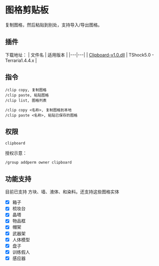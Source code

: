 # 图格剪贴板

复制图格，然后粘贴到别处，支持导入/导出图格。

## 插件

下载地址：
| 文件名  | 适用版本  |
|---|---|
| [Clipboard-v1.0.dll](./releases/download/v1.0/Clipboard-v1.0.dll)  | TShock5.0 - Terraria1.4.4.x  |


## 指令
```
/clip copy, 复制图格
/clip paste, 粘贴图格
/clip list, 图格列表

/clip copy <名称>, 复制图格到本地
/clip paste <名称>, 粘贴已保存的图格
```

## 权限
```
clipboard
```

授权示意：
```
/group addperm owner clipboard
```

## 功能支持
目前已支持 方块、墙、液体、和染料。还支持这些图格实体
- [x] 箱子
- [x] 梳妆台
- [x] 晶塔
- [x] 物品框
- [x] 帽架
- [x] 武器架
- [x] 人体模型
- [x] 盘子
- [x] 训练假人
- [x] 感应器